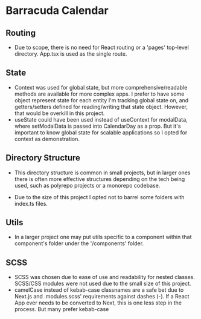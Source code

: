 # Barracuda Calendar

## Routing

- Due to scope, there is no need for React routing or a 'pages' top-level directory. App.tsx is used as the single route.

## State

- Context was used for global state, but more comprehensive/readable methods are available for more complex apps. I prefer to have some object represent state for each entity I'm tracking global state on, and getters/setters defined for reading/writing that state object. However, that would be overkill in this project.
- useState could have been used instead of useContext for modalData, where setModalData is passed into CalendarDay as a prop. But it's important to know global state for scalable applications so I opted for context as demonstration.

## Directory Structure

- This directory structure is common in small projects, but in larger ones there is often more effective structures depending on the tech being used, such as polyrepo projects or a monorepo codebase.

- Due to the size of this project I opted not to barrel some folders with index.ts files.

## Utils

- In a larger project one may put utils specific to a component within that component's folder under the '/components' folder.

## SCSS

- SCSS was chosen due to ease of use and readability for nested classes. SCSS/CSS modules were not used due to the small size of this project.
- camelCase instead of kebab-case classnames are a safe bet due to Next.js and .modules.scss' requirements against dashes (-). If a React App ever needs to be converted to Next, this is one less step in the process. But many prefer kebab-case
